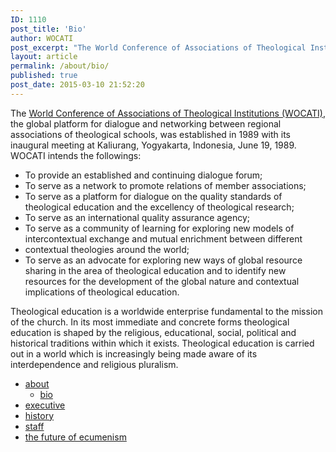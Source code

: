 ```yaml
---
ID: 1110
post_title: 'Bio'
author: WOCATI
post_excerpt: "The World Conference of Associations of Theological Institutions (WOCATI), the global platform for dialogue and networking between regional associations of theological schools, was established in 1989 with its inaugural meeting at Kaliurang, Yogyakarta, Indonesia, June 19, 1989."
layout: article
permalink: /about/bio/
published: true
post_date: 2015-03-10 21:52:20
---
```

The [World Conference of Associations of Theological Institutions (WOCATI)](http://wocati.org), the global platform for dialogue and networking between regional associations of theological schools, was established in 1989 with its inaugural meeting at Kaliurang, Yogyakarta, Indonesia, June 19, 1989. WOCATI intends the followings:

*   To provide an established and continuing dialogue forum;
*   To serve as a network to promote relations of member associations;
*   To serve as a platform for dialogue on the quality standards of theological education and the excellency of theological research;
*   To serve as an international quality assurance agency;
*   To serve as a community of learning for exploring new models of intercontextual exchange and mutual enrichment between different
*   contextual theologies around the world;
*   To serve as an advocate for exploring new ways of global resource sharing in the area of theological education and to identify new resources for the development of the global nature and contextual implications of theological education.

Theological education is a worldwide enterprise fundamental to the mission of the church. In its most immediate and concrete forms theological education is shaped by the religious, educational, social, political and historical traditions within which it exists. Theological education is carried out in a world which is increasingly being made aware of its interdependence and religious pluralism.

- [about](/about/)
  - [bio](/about/bio/)
- [executive](/about/executive/)
- [history](/about/history/)
- [staff](/about/staff/)
- [the future of ecumenism](/about/the-future-of-ecumenism/)
